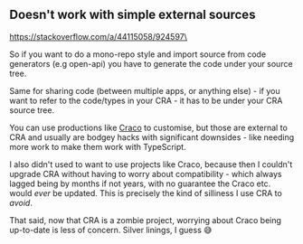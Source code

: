 
## Doesn't work with simple external sources

https://stackoverflow.com/a/44115058/924597\

So if you want to do a mono-repo style and import source from code generators
(e.g open-api) you have to generate the code under your source tree.

Same for sharing code (between multiple apps, or anything else) - if you want
to refer to the code/types in your CRA - it has to be under your CRA source 
tree.

You can use productions like [Craco](https://stackoverflow.com/a/60353355/924597)
to customise, but those are external to CRA and usually are bodgey hacks with 
significant downsides - like needing more work to make them work with TypeScript.

I also didn't used to want to use projects like Craco, because then I couldn't
upgrade CRA without having to worry about compatibility - which
always lagged being by months if not years, with no guarantee the Craco etc. 
would _ever_ be updated.  This is precisely the kind of silliness I use 
CRA to _avoid_.

That said, now that CRA is a zombie project, worrying about Craco being 
up-to-date is less of concern.  Silver linings, I guess 😅

